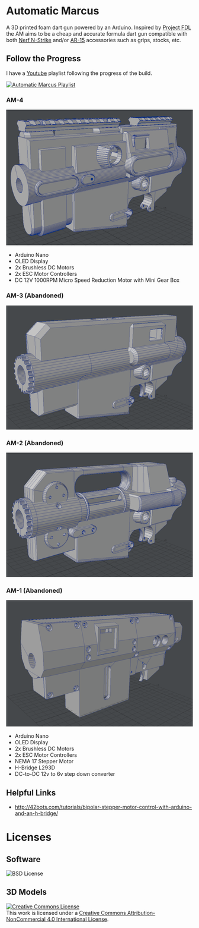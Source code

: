 # Automatic Marcus

A 3D printed foam dart gun powered by an Arduino. Inspired by [Project FDL](http://www.projectfdl.com/) the AM aims to be a cheap and accurate formula dart gun compatible with both [Nerf N-Strike](https://nerf.hasbro.com/en-us/toys-games/nerf:elite) and/or [AR-15](https://en.wikipedia.org/wiki/Colt_AR-15#AR-15_marketplace) accessories such as grips, stocks, etc.

## Follow the Progress

I have a [Youtube](https://www.youtube.com/playlist?list=PLXH8rqHzuX5hmMyk606a1SRj9DMD9a9MU) playlist following the progress of the build.

[![Automatic Marcus Playlist](https://img.youtube.com/vi/EvZnnx5ywEk/0.jpg)](https://www.youtube.com/playlist?list=PLXH8rqHzuX5hmMyk606a1SRj9DMD9a9MU)

### AM-4

![AM-4 3D Render](https://raw.githubusercontent.com/ricallinson/am/master/docs/am-4.png)

* Arduino Nano
* OLED Display
* 2x Brushless DC Motors
* 2x ESC Motor Controllers
* DC 12V 1000RPM Micro Speed Reduction Motor with Mini Gear Box

### AM-3 (Abandoned)

![AM-4 3D Render](https://raw.githubusercontent.com/ricallinson/am/master/docs/am-3.png)

### AM-2 (Abandoned)

![AM-4 3D Render](https://raw.githubusercontent.com/ricallinson/am/master/docs/am-2.png)

### AM-1 (Abandoned)

![AM-4 3D Render](https://raw.githubusercontent.com/ricallinson/am/master/docs/am-1.png)

* Arduino Nano
* OLED Display
* 2x Brushless DC Motors
* 2x ESC Motor Controllers
* NEMA 17 Stepper Motor
* H-Bridge L293D
* DC-to-DC 12v to 6v step down converter

## Helpful Links

* http://42bots.com/tutorials/bipolar-stepper-motor-control-with-arduino-and-an-h-bridge/

# Licenses

## Software

![BSD License](https://raw.githubusercontent.com/ricallinson/am/master/LICENSE)

## 3D Models

<a rel="license" href="http://creativecommons.org/licenses/by-nc/4.0/"><img alt="Creative Commons License" style="border-width:0" src="https://i.creativecommons.org/l/by-nc/4.0/88x31.png" /></a><br />This work is licensed under a <a rel="license" href="http://creativecommons.org/licenses/by-nc/4.0/">Creative Commons Attribution-NonCommercial 4.0 International License</a>.